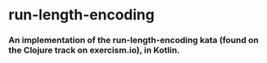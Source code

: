 <h1>run-length-encoding</h1>

<h3>An implementation of the run-length-encoding kata (found on the Clojure track on exercism.io), in Kotlin.</h3>

